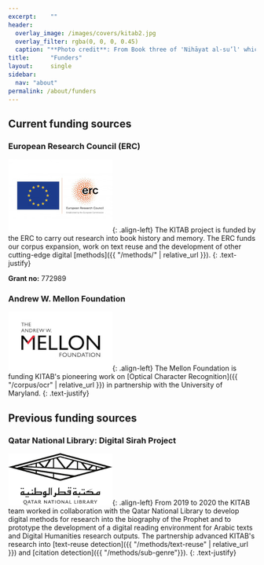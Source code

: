 ```yaml
---
excerpt:	""
header:
  overlay_image: /images/covers/kitab2.jpg
  overlay_filter: rgba(0, 0, 0, 0.45)
  caption: "**Photo credit**: From Book three of 'Nihāyat al-su’l' which gives instructions on using lances. Dated 773/1371 (Add. MS. 18866, f. 113r)"
title:		"Funders"
layout:		single
sidebar:
  nav: "about"
permalink: /about/funders
---
```

## Current funding sources

### European Research Council (ERC)

[![ERC](/images/funders/LOGO_ERC-FLAG_EU_.jpg)](https://erc.europa.eu/){: .align-left}
The KITAB project is funded by the ERC to carry out research into book history and memory. The ERC funds our corpus expansion, work on text reuse and the development of other cutting-edge digital [methods]({{ "/methods/" | relative_url }}).
{: .text-justify}

**Grant no:** 772989



### Andrew W. Mellon Foundation

[![Mellon](/images/funders/The-Andrew-W.-Mellon-Foundation.jpeg)](https://mellon.org/){: .align-left}
The Mellon Foundation is funding KITAB's pioneering work on [Optical Character Recognition]({{ "/corpus/ocr" | relative_url }}) in partnership with the University of Maryland.
{: .text-justify}


## Previous funding sources

### Qatar National Library: Digital Sirah Project

[![QNL](/images/funders/QNL_logo.png)](https://qnl.qa/){: .align-left}
From 2019 to 2020 the KITAB team worked in collaboration with the Qatar National Library to develop digital methods for research into the biography of the Prophet and to prototype the development of a digital reading environment for Arabic texts and Digital Humanities research outputs. The partnership advanced KITAB's research into [text-reuse detection]({{ "/methods/text-reuse" | relative_url }}) and [citation detection]({{ "/methods/sub-genre"}}).
{: .text-justify}


